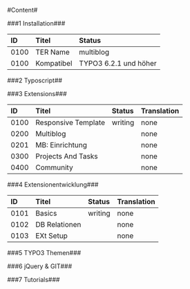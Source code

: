 #Content#


###1 Installation###

| ID   | Titel            | Status       |
| :--- | :--------------- | :----------- |
| 0100 | TER Name         | multiblog    |
| 0100 | Kompatibel | TYPO3 6.2.1 und höher |

###2 Typoscript##

###3 Extensions###

| ID   | Titel               | Status       | Translation |
| :--- | :------------------ | :----------- | :---------- |
| 0100 | Responsive Template | writing      | none |
| 0200 | Multiblog           |              | none |
| 0201 | MB: Einrichtung     |              | none |
| 0300 | Projects And Tasks  |              | none |
| 0400 | Community           |              | none |

###4 Extensionentwicklung###

| ID   | Titel            | Status       | Translation |
| :--- | :--------------- | :----------- | :---------- |
| 0101 | Basics           | writing      | none |
| 0102 | DB Relationen    |              | none |
| 0103 | EXt Setup        |              | none |

###5 TYPO3 Themen###

###6 jQuery & GIT###

###7 Tutorials###
